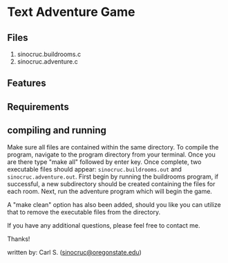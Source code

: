 # Text Adventure Game


## Files
1. sinocruc.buildrooms.c
2. sinocruc.adventure.c

## Features

## Requirements

## compiling and running
Make sure all files are contained within the same directory. To compile the program, navigate to the program directory from your terminal.
Once you are there type "make all" followed by enter key. Once complete, two executable files should appear: `sinocruc.buildrooms.out` and 
`sinocruc.adventure.out`. First begin by running the buildrooms program, if successful, a new subdirectory should be created containing the 
files for each room. Next, run the adventure program which will begin the game.

A "make clean" option has also been added, should you like you can utilize that to remove the executable
files from the directory. 

If you have any additional questions, please feel free to contact me.

Thanks!

written by: Carl S. (sinocruc@oregonstate.edu)
